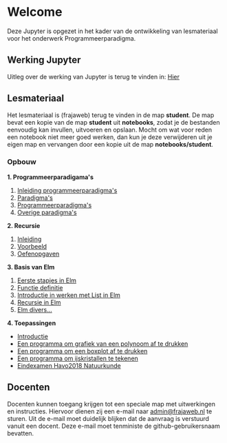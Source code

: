 
# Welcome
Deze Jupyter is opgezet in het kader van de ontwikkeling van lesmateriaal voor het onderwerk Programmeerparadigma.

## Werking Jupyter

Uitleg over de werking van Jupyter is terug te vinden in: [Hier](HoeGebruikJeJupyter)

## Lesmateriaal
Het lesmateriaal is (frajaweb) terug te vinden in de map **student**. De map bevat een kopie van de map **student** uit **notebooks**, zodat je de bestanden eenvoudig kan invullen, uitvoeren en opslaan. Mocht om wat voor reden een notebook niet meer goed werken, dan kun je deze verwijderen uit je eigen map en vervangen door een kopie uit de map **notebooks/student**.

### Opbouw
**1. Programmeerparadigama's**
1. [Inleiding programmeerparadigma's](1_Inleiding/1_Inleiding)
2. [Paradigma's](1_Inleiding/2_Paradigmas)
3. [Programmeerparadigma's](1_Inleiding/3_Programmeerparadigmas)
4. [Overige paradigma's](1_Inleiding/4_Overigeparadigmas)

**2. Recursie**
1. [Inleiding](2_Recursie/1_Inleiding)
2. [Voorbeeld](2_Recursie/2_Voorbeelden)
3. [Oefenopgaven](2_Recursie/3_Oefenopgaven)

**3. Basis van Elm**
1. [Eerste stapjes in Elm](3_BasisElm/1_EersteElm/1_elm-basis)
2. [Functie definitie](3_BasisElm/2_Functie/2_elm-functie-definitie)
3. [Introductie in werken met List in Elm](3_BasisElm/3_List/3.elm-Lists)
4. [Recursie in Elm](3_BasisElm/4_Recursie/4_RecursieInElm)
5. [Elm divers...](3_BasisElm/5_divers/5_elm_diversen)

**4. Toepassingen**
* [Introductie](4_Toepassingen/polynoom)
* [Een programma om grafiek van een polynoom af te drukken](4_Toepassingen/polynoom)
* [Een programma om een boxplot af te drukken](4_Toepassingen/boxplot)
* [Een programma om ijskristallen te tekenen](4_Toepassingen/ijskristallen)
* [Eindexamen Havo2018 Natuurkunde](4_Toepassingen/havo2018_natuurkunde)


## Docenten
Docenten kunnen toegang krijgen tot een speciale map met uitwerkingen en instructies. Hiervoor dienen zij een e-mail naar admin@frajaweb.nl te sturen. Uit de e-mail moet duidelijk blijken dat de aanvraag is verstuurd vanuit een docent. Deze e-mail moet tenministe de github-gebruikersnaam bevatten.
